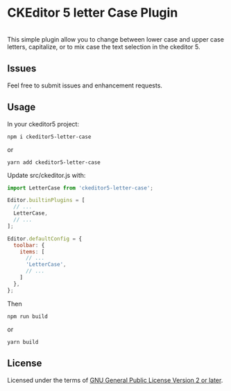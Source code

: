 CKEditor 5 letter Case Plugin
========================================
<br>
This simple plugin allow you to change between lower case and upper case letters, capitalize, or to mix case the text selection in the ckeditor 5.

## Issues
Feel free to submit issues and enhancement requests.

## Usage

In your ckeditor5 project:

```
npm i ckeditor5-letter-case
```
or
```
yarn add ckeditor5-letter-case
```

Update src/ckeditor.js with:

```js
import LetterCase from 'ckeditor5-letter-case';

Editor.builtinPlugins = [
  // ...
  LetterCase,
  // ...
];

Editor.defaultConfig = {
  toolbar: {
    items: [
      // ...
      'LetterCase',
      // ...
    ]
  },
};
```

Then

```
npm run build
```
or
```
yarn build
```

## License
Licensed under the terms of [GNU General Public License Version 2 or later](http://www.gnu.org/licenses/gpl.html). 
